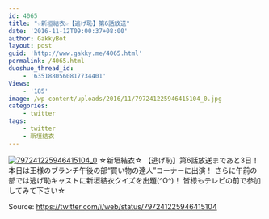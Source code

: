 ```yaml
---
id: 4065
title: "☆新垣結衣☆【逃げ恥】第6話放送"
date: '2016-11-12T09:00:37+08:00'
author: GakkyBot
layout: post
guid: 'http://www.gakky.me/4065.html'
permalink: /4065.html
duoshuo_thread_id:
    - '6351880560817734401'
Views:
    - '185'
image: /wp-content/uploads/2016/11/797241225946415104_0.jpg
categories:
    - twitter
tags:
    - twitter
    - 新垣结衣
---
```


[![797241225946415104_0](http://www.yui-aragaki.org/wp-content/uploads/2016/11/797241225946415104_0.jpg)](http://www.yui-aragaki.org/wp-content/uploads/2016/11/797241225946415104_0.jpg)
☆新垣結衣☆
【逃げ恥】第6話放送まであと3日！
本日は王様のブランチ午後の部“買い物の達人”コーナーに出演！
さらに午前の部では逃げ恥キャストに新垣結衣クイズを出題(^O^)！
皆様もテレビの前で参加してみて下さい☆

Source: <https://twitter.com/i/web/status/797241225946415104>
